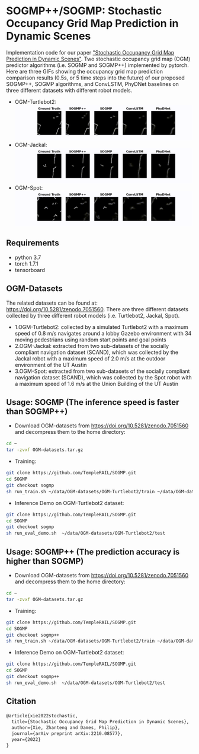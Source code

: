 # SOGMP++/SOGMP: Stochastic Occupancy Grid Map Prediction in Dynamic Scenes

Implementation code for our paper ["Stochastic Occupancy Grid Map Prediction in Dynamic Scenes"](https://arxiv.org/pdf/2210.08577.pdf). 
Two stochastic occupancy grid map (OGM) predictor algorithms (i.e. SOGMP and SOGMP++) implemented by pytorch. 
Here are three GIFs showing the occupancy grid map prediction comparison results (0.5s, or 5 time steps into the future) of our proposed SOGMP++, SOGMP algorithms, and ConvLSTM, PhyDNet baselines on three different datasets with different robot models.
* OGM-Turtlebot2: 
![turtlebot2_prediction_demo](demo/1.OGM-Turtlebot2_5th_OGM_Prediction_Demo.gif "turtlebot2_prediction_demo") 
* OGM-Jackal: 
![jackal_prediction_demo](demo/2.OGM-Jackal_5th_OGM_Prediction_Demo.gif "jackal_prediction_demo") 
* OGM-Spot: 
![spot_prediction_demo](demo/3.OGM-Spot_5th_OGM_Prediction_Demo.gif "spot_prediction_demo") 

## Requirements
* python 3.7
* torch 1.7.1
* tensorboard

## OGM-Datasets
The related datasets can be found at: https://doi.org/10.5281/zenodo.7051560. 
There are three different datasets collected by three different robot models (i.e. Turtlebot2, Jackal, Spot).
* 1.OGM-Turtlebot2: collected by a simulated Turtlebot2 with a maximum speed of 0.8 m/s navigates around a lobby Gazebo environment with 34 moving pedestrians using random start points and goal points
* 2.OGM-Jackal: extracted from two sub-datasets of the socially compliant navigation dataset (SCAND), which was collected by the Jackal robot with a maximum speed of 2.0 m/s at the outdoor environment of the UT Austin
* 3.OGM-Spot: extracted from two sub-datasets of the socially compliant navigation dataset (SCAND), which was collected by the Spot robot with a maximum speed of 1.6 m/s at the Union Building of the UT Austin

## Usage: SOGMP (The inference speed is faster than SOGMP++)
* Download OGM-datasets from https://doi.org/10.5281/zenodo.7051560 and decompress them to the home directory:
```Bash
cd ~
tar -zvxf OGM-datasets.tar.gz
```
* Training:
```Bash
git clone https://github.com/TempleRAIL/SOGMP.git
cd SOGMP 
git checkout sogmp
sh run_train.sh ~/data/OGM-datasets/OGM-Turtlebot2/train ~/data/OGM-datasets/OGM-Turtlebot2/val
```
* Inference Demo on OGM-Turtlebot2 dataset: 
```Bash
git clone https://github.com/TempleRAIL/SOGMP.git
cd SOGMP 
git checkout sogmp
sh run_eval_demo.sh  ~/data/OGM-datasets/OGM-Turtlebot2/test
```

## Usage: SOGMP++ (The prediction accuracy is higher than SOGMP)
* Download OGM-datasets from https://doi.org/10.5281/zenodo.7051560 and decompress them to the home directory:
```Bash
cd ~
tar -zvxf OGM-datasets.tar.gz
```
* Training:
```Bash
git clone https://github.com/TempleRAIL/SOGMP.git
cd SOGMP 
git checkout sogmp++
sh run_train.sh ~/data/OGM-datasets/OGM-Turtlebot2/train ~/data/OGM-datasets/OGM-Turtlebot2/val
```
* Inference Demo on OGM-Turtlebot2 dataset: 
```Bash
git clone https://github.com/TempleRAIL/SOGMP.git
cd SOGMP 
git checkout sogmp++
sh run_eval_demo.sh  ~/data/OGM-datasets/OGM-Turtlebot2/test
```

## Citation
```
@article{xie2022stochastic,
  title={Stochastic Occupancy Grid Map Prediction in Dynamic Scenes},
  author={Xie, Zhanteng and Dames, Philip},
  journal={arXiv preprint arXiv:2210.08577},
  year={2022}
}

```

